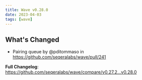 ```yaml
---
title: Wave v0.28.0
date: 2023-04-03
tags: [wave]
---
```


## What's Changed
* Pairing queue by @pditommaso in https://github.com/seqeralabs/wave/pull/241


**Full Changelog**: https://github.com/seqeralabs/wave/compare/v0.27.2...v0.28.0
